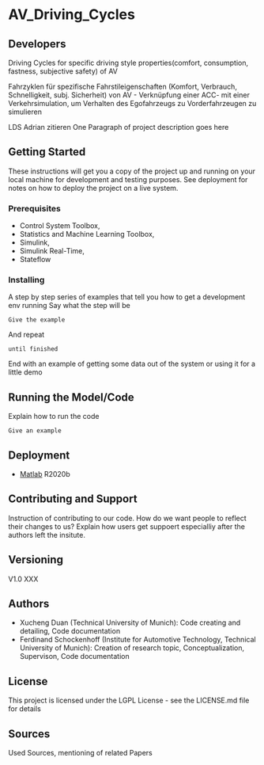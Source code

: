 # AV_Driving_Cycles

## Developers



Driving Cycles for specific driving style properties(comfort, consumption, fastness, subjective safety) of AV


Fahrzyklen für spezifische Fahrstileigenschaften (Komfort, Verbrauch, Schnelligkeit, subj. Sicherheit) von AV - Verknüpfung einer ACC- mit einer Verkehrsimulation, um Verhalten des Egofahrzeugs zu Vorderfahrzeugen zu simulieren


LDS Adrian zitieren
One Paragraph of project description goes here
  
## Getting Started
These instructions will get you a copy of the project up and running on your local machine for development and testing purposes. See deployment for notes on how to deploy the project on a live system.
  
### Prerequisites

- Control System Toolbox,
- Statistics and Machine Learning Toolbox,
- Simulink,
- Simulink Real-Time,
- Stateflow
  
### Installing
A step by step series of examples that tell you how to get a development env running
Say what the step will be
  
```
Give the example
```
  
And repeat
  
```
until finished
```
  
End with an example of getting some data out of the system or using it for a little demo
  
## Running the Model/Code
Explain how to run the code
  
```
Give an example
```
  
## Deployment
  
* [Matlab](https://de.mathworks.com/products/matlab.html) R2020b
  
  
## Contributing and Support
  
Instruction of contributing to our code.
How do we want people to reflect their changes to us?
Explain how users get suppoert especialliy after the authors left the insitute.
  
## Versioning
  
V1.0 XXX
  
## Authors
- Xucheng Duan (Technical University of Munich): Code creating and detailing, Code documentation
- Ferdinand Schockenhoff (Institute for Automotive Technology, Technical University of Munich): Creation of research topic, Conceptualization, Supervison, Code documentation
  
## License
This project is licensed under the LGPL License - see the LICENSE.md file for details
 
 
## Sources
Used Sources, mentioning of related Papers
